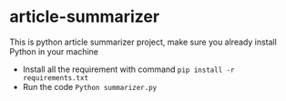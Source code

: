 # article-summarizer
This is python article summarizer project, make sure you already install Python in your machine
- Install all the requirement with command
``pip install -r requirements.txt``
- Run the code
``Python summarizer.py``
